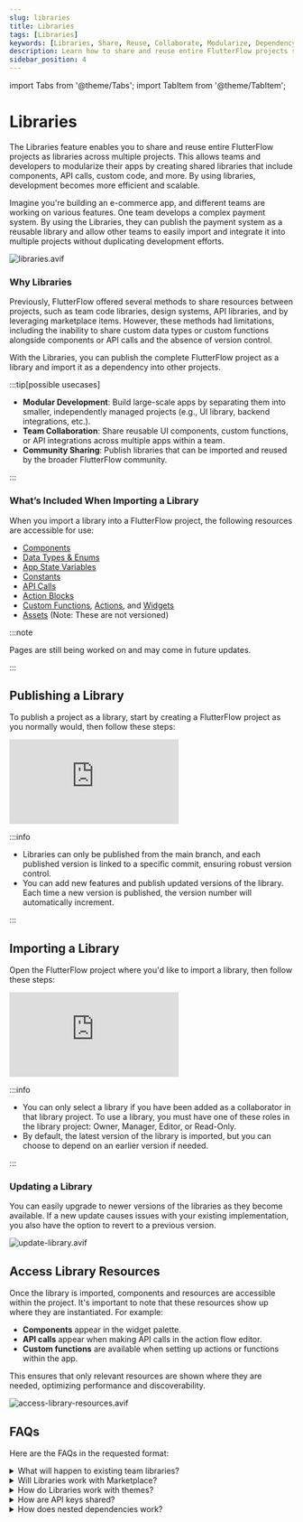 ```yaml
---
slug: libraries
title: Libraries
tags: [Libraries]
keywords: [Libraries, Share, Reuse, Collaborate, Modularize, Dependency]
description: Learn how to share and reuse entire FlutterFlow projects suing libraries.
sidebar_position: 4
---
```

import Tabs from '@theme/Tabs';
import TabItem from '@theme/TabItem';

# Libraries

The Libraries feature enables you to share and reuse entire FlutterFlow projects as libraries across multiple projects. This allows teams and developers to modularize their apps by creating shared libraries that include components, API calls, custom code, and more. By using libraries, development becomes more efficient and scalable.

Imagine you're building an e-commerce app, and different teams are working on various features. One team develops a complex payment system. By using the Libraries, they can publish the payment system as a reusable library and allow other teams to easily import and integrate it into multiple projects without duplicating development efforts.

![libraries.avif](imgs/libraries.avif)

### Why Libraries

Previously, FlutterFlow offered several methods to share resources between projects, such as team code libraries, design systems, API libraries, and by leveraging marketplace items. However, these methods had limitations, including the inability to share custom data types or custom functions alongside components or API calls and the absence of version control.

With the Libraries, you can publish the complete FlutterFlow project as a library and import it as a dependency into other projects.

:::tip[possible usecases]

- **Modular Development**: Build large-scale apps by separating them into smaller, independently managed projects (e.g., UI library, backend integrations, etc.).
- **Team Collaboration**: Share reusable UI components, custom functions, or API integrations across multiple apps within a team.
- **Community Sharing**: Publish libraries that can be imported and reused by the broader FlutterFlow community.

:::

### What’s Included When Importing a Library

When you import a library into a FlutterFlow project, the following resources are accessible for use:

- [Components](../resources/ui/components/intro-components.md)
- [Data Types & Enums](../resources/data-representation/custom-data-types.md)
- [App State Variables](../resources/data-representation/app-state.md)
- [Constants](../resources/data-representation/constants.md)
- [API Calls](../resources/control-flow/backend-logic/api/rest-api.md)
- [Action Blocks](../resources/control-flow/functions/action-blocks.md)
- [Custom Functions](../ff-concepts/adding-customization/custom-functions.md), [Actions](../resources/control-flow/functions/action-flow-editor.md), and [Widgets](../resources/ui/widgets/intro-widgets.md)
- [Assets](../resources/projects/settings/general-settings.md#app-assets) (Note: These are not versioned)

:::note

Pages are still being worked on and may come in future updates.

:::

## Publishing a Library

To publish a project as a library, start by creating a FlutterFlow project as you normally would, then follow these steps:

<div style={{
    position: 'relative',
    paddingBottom: 'calc(56.67989417989418% + 41px)', // Keeps the aspect ratio and additional padding
    height: 0,
    width: '100%'}}>
    <iframe 
        src="https://demo.arcade.software/CTuBPgISjpRWy5TT6rRD?embed&show_copy_link=true"
        title=""
        style={{
            position: 'absolute',
            top: 0,
            left: 0,
            width: '100%',
            height: '100%',
            colorScheme: 'light'
        }}
        frameborder="0"
        loading="lazy"
        webkitAllowFullScreen
        mozAllowFullScreen
        allowFullScreen
        allow="clipboard-write">
    </iframe>
</div>
<p></p>

:::info

- Libraries can only be published from the main branch, and each published version is linked to a specific commit, ensuring robust version control.
- You can add new features and publish updated versions of the library. Each time a new version is published, the version number will automatically increment.

:::

## Importing a Library

Open the FlutterFlow project where you'd like to import a library, then follow these steps:

<div style={{
    position: 'relative',
    paddingBottom: 'calc(56.67989417989418% + 41px)', // Keeps the aspect ratio and additional padding
    height: 0,
    width: '100%'}}>
    <iframe 
        src="https://demo.arcade.software/DrzjKuhTWZXOxBB5yGJn?embed&show_copy_link=true"
        title=""
        style={{
            position: 'absolute',
            top: 0,
            left: 0,
            width: '100%',
            height: '100%',
            colorScheme: 'light'
        }}
        frameborder="0"
        loading="lazy"
        webkitAllowFullScreen
        mozAllowFullScreen
        allowFullScreen
        allow="clipboard-write">
    </iframe>
</div>
<p></p>

:::info

- You can only select a library if you have been added as a collaborator in that library project. To use a library, you must have one of these roles in the library project: Owner, Manager, Editor, or Read-Only.
- By default, the latest version of the library is imported, but you can choose to depend on an earlier version if needed.

:::

### Updating a Library

You can easily upgrade to newer versions of the libraries as they become available. If a new update causes issues with your existing implementation, you also have the option to revert to a previous version.

![update-library.avif](imgs/update-library.avif)

## Access Library Resources

Once the library is imported, components and resources are accessible within the project. It's important to note that these resources show up where they are instantiated. For example:

- **Components** appear in the widget palette.
- **API calls** appear when making API calls in the action flow editor.
- **Custom functions** are available when setting up actions or functions within the app.

This ensures that only relevant resources are shown where they are needed, optimizing performance and discoverability.

![access-library-resources.avif](imgs/access-library-resources.avif)

## FAQs
Here are the FAQs in the requested format:

<details>
<summary>What will happen to existing team libraries?</summary>
<p>
Team code and API libraries will be migrated to standard projects. These projects will be imported as a library with the “latest version” specified as the version. The components within team design systems will move into their own projects, while design systems will continue to exist but only containing the theme settings.
</p>
</details>

<details>
<summary>Will Libraries work with Marketplace?</summary>
<p>
We plan to allow users to import a marketplace project as a library, making it easier to integrate marketplace resources into your projects.
</p>
</details>

<details>
<summary>How do Libraries work with themes?</summary>
<p>
The parent project's design system takes precedence over the imported library's design system. For example, if a library uses the standard FlutterFlow color scheme, the values defined in the parent project will override those in the library. However, if the library project has a custom color that the parent project does not have, it will be used as-is in the parent project.
</p>
</details>

<details>
<summary>How are API keys shared?</summary>
<p>
We're planning to leverage environment variables, as part of the Development Environment features, to allow users to add their API keys to their own projects. This ensures that the API key is not shared when the project is published as a library.
</p>
</details>

<details>
<summary>How does nested dependencies work?</summary>
<p>
Projects can import Libraries that themselves have imported other Libraries as dependencies. However, if the project and the Library share the same dependency, the version must match exactly to avoid conflicts.
</p>
</details>